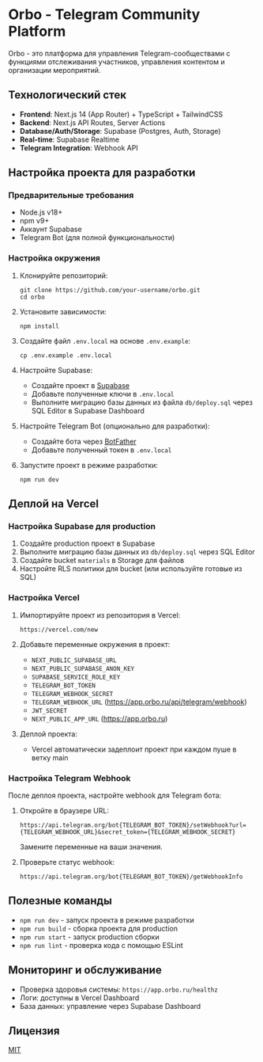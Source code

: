 # Orbo - Telegram Community Platform

Orbo - это платформа для управления Telegram-сообществами с функциями отслеживания участников, управления контентом и организации мероприятий.

## Технологический стек

- **Frontend**: Next.js 14 (App Router) + TypeScript + TailwindCSS
- **Backend**: Next.js API Routes, Server Actions
- **Database/Auth/Storage**: Supabase (Postgres, Auth, Storage)
- **Real-time**: Supabase Realtime
- **Telegram Integration**: Webhook API

## Настройка проекта для разработки

### Предварительные требования

- Node.js v18+
- npm v9+
- Аккаунт Supabase
- Telegram Bot (для полной функциональности)

### Настройка окружения

1. Клонируйте репозиторий:
   ```
   git clone https://github.com/your-username/orbo.git
   cd orbo
   ```

2. Установите зависимости:
   ```
   npm install
   ```

3. Создайте файл `.env.local` на основе `.env.example`:
   ```
   cp .env.example .env.local
   ```

4. Настройте Supabase:
   - Создайте проект в [Supabase](https://supabase.com)
   - Добавьте полученные ключи в `.env.local`
   - Выполните миграцию базы данных из файла `db/deploy.sql` через SQL Editor в Supabase Dashboard

5. Настройте Telegram Bot (опционально для разработки):
   - Создайте бота через [BotFather](https://t.me/BotFather)
   - Добавьте полученный токен в `.env.local`

6. Запустите проект в режиме разработки:
   ```
   npm run dev
   ```

## Деплой на Vercel

### Настройка Supabase для production

1. Создайте production проект в Supabase
2. Выполните миграцию базы данных из `db/deploy.sql` через SQL Editor
3. Создайте bucket `materials` в Storage для файлов
4. Настройте RLS политики для bucket (или используйте готовые из SQL)

### Настройка Vercel

1. Импортируйте проект из репозитория в Vercel:
   ```
   https://vercel.com/new
   ```

2. Добавьте переменные окружения в проект:
   - `NEXT_PUBLIC_SUPABASE_URL`
   - `NEXT_PUBLIC_SUPABASE_ANON_KEY`
   - `SUPABASE_SERVICE_ROLE_KEY`
   - `TELEGRAM_BOT_TOKEN`
   - `TELEGRAM_WEBHOOK_SECRET`
   - `TELEGRAM_WEBHOOK_URL` (https://app.orbo.ru/api/telegram/webhook)
   - `JWT_SECRET`
   - `NEXT_PUBLIC_APP_URL` (https://app.orbo.ru)

3. Деплой проекта:
   - Vercel автоматически задеплоит проект при каждом пуше в ветку main

### Настройка Telegram Webhook

После деплоя проекта, настройте webhook для Telegram бота:

1. Откройте в браузере URL:
   ```
   https://api.telegram.org/bot{TELEGRAM_BOT_TOKEN}/setWebhook?url={TELEGRAM_WEBHOOK_URL}&secret_token={TELEGRAM_WEBHOOK_SECRET}
   ```
   Замените переменные на ваши значения.

2. Проверьте статус webhook:
   ```
   https://api.telegram.org/bot{TELEGRAM_BOT_TOKEN}/getWebhookInfo
   ```

## Полезные команды

- `npm run dev` - запуск проекта в режиме разработки
- `npm run build` - сборка проекта для production
- `npm run start` - запуск production сборки
- `npm run lint` - проверка кода с помощью ESLint

## Мониторинг и обслуживание

- Проверка здоровья системы: `https://app.orbo.ru/healthz`
- Логи: доступны в Vercel Dashboard
- База данных: управление через Supabase Dashboard

## Лицензия

[MIT](LICENSE)
